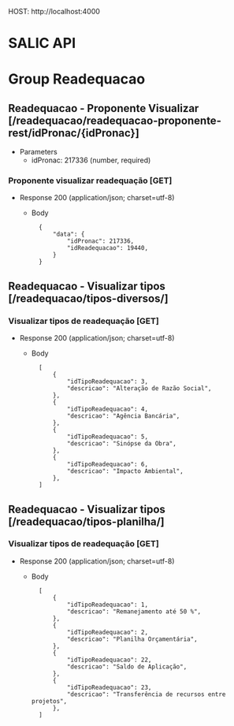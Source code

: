 HOST: http://localhost:4000

# SALIC API

# Group Readequacao

## Readequacao - Proponente Visualizar [/readequacao/readequacao-proponente-rest/idPronac/{idPronac}]

+ Parameters
    + idPronac: 217336 (number, required)

### Proponente visualizar readequação [GET]

+ Response 200 (application/json; charset=utf-8)

    + Body
        
            {
                "data": {
                    "idPronac": 217336,
                    "idReadequacao": 19440,
                }
            }


## Readequacao - Visualizar tipos [/readequacao/tipos-diversos/]

### Visualizar tipos de readequação [GET]

+ Response 200 (application/json; charset=utf-8)

    + Body

            [
                {
                    "idTipoReadequacao": 3,
                    "descricao": "Alteração de Razão Social",
                },
                {
                    "idTipoReadequacao": 4,
                    "descricao": "Agência Bancária",
                },
                {
                    "idTipoReadequacao": 5,
                    "descricao": "Sinópse da Obra",
                },
                {
                    "idTipoReadequacao": 6,
                    "descricao": "Impacto Ambiental",
                },
            ]

## Readequacao - Visualizar tipos [/readequacao/tipos-planilha/]

### Visualizar tipos de readequação [GET]

+ Response 200 (application/json; charset=utf-8)

    + Body

            [
                {
                    "idTipoReadequacao": 1,
                    "descricao": "Remanejamento até 50 %",
                },
                {
                    "idTipoReadequacao": 2,
                    "descricao": "Planilha Orçamentária",
                },
                {
                    "idTipoReadequacao": 22,
                    "descricao": "Saldo de Aplicação",
                },
                {
                    "idTipoReadequacao": 23,
                    "descricao": "Transferência de recursos entre projetos",
                },
            ]

## 
